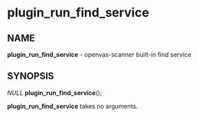 # plugin_run_find_service

## NAME

**plugin_run_find_service** - openvas-scanner built-in find service

## SYNOPSIS

*NULL* **plugin_run_find_service**();

**plugin_run_find_service** takes no arguments.
